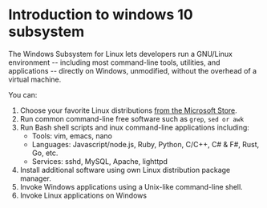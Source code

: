 # Introduction to windows 10 subsystem

The Windows Subsystem for Linux lets developers run a GNU/Linux environment -- including most command-line tools, utilities, and applications -- directly on Windows, unmodified, without the overhead of a virtual machine.

You can:

1. Choose your favorite Linux distributions [from the Microsoft Store](https://aka.ms/wslstore).
2. Run common command-line free software such as `grep`, `sed or awk`
3. Run Bash shell scripts and inux command-line applications including:
   * Tools: vim, emacs, nano
   * Languages: Javascript/node.js, Ruby, Python, C/C++, C\# & F\#, Rust, Go, etc.
   * Services: sshd, MySQL, Apache, lighttpd
4. Install additional software using own Linux distribution package manager.
5. Invoke Windows applications using a Unix-like command-line shell.
6. Invoke Linux applications on Windows

